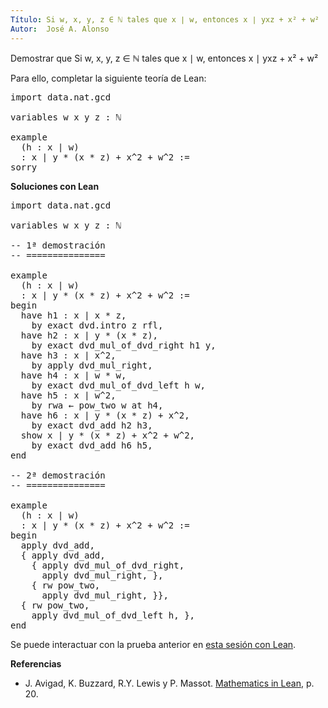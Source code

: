 ```yaml
---
Título: Si w, x, y, z ∈ ℕ tales que x ∣ w, entonces x ∣ yxz + x² + w²
Autor:  José A. Alonso
---
```


Demostrar que Si w, x, y, z ∈ ℕ tales que x ∣ w, entonces x ∣ yxz + x² + w²

Para ello, completar la siguiente teoría de Lean:

<pre lang="lean">
import data.nat.gcd

variables w x y z : ℕ

example
  (h : x ∣ w)
  : x ∣ y * (x * z) + x^2 + w^2 :=
sorry
</pre>
<!--more-->

<b>Soluciones con Lean</b>

<pre lang="lean">
import data.nat.gcd

variables w x y z : ℕ

-- 1ª demostración
-- ===============

example
  (h : x ∣ w)
  : x ∣ y * (x * z) + x^2 + w^2 :=
begin
  have h1 : x ∣ x * z,
    by exact dvd.intro z rfl,
  have h2 : x ∣ y * (x * z),
    by exact dvd_mul_of_dvd_right h1 y,
  have h3 : x ∣ x^2,
    by apply dvd_mul_right,
  have h4 : x ∣ w * w,
    by exact dvd_mul_of_dvd_left h w,
  have h5 : x ∣ w^2,
    by rwa ← pow_two w at h4,
  have h6 : x ∣ y * (x * z) + x^2,
    by exact dvd_add h2 h3,
  show x ∣ y * (x * z) + x^2 + w^2,
    by exact dvd_add h6 h5,
end

-- 2ª demostración
-- ===============

example
  (h : x ∣ w)
  : x ∣ y * (x * z) + x^2 + w^2 :=
begin
  apply dvd_add,
  { apply dvd_add,
    { apply dvd_mul_of_dvd_right,
      apply dvd_mul_right, },
    { rw pow_two,
      apply dvd_mul_right, }},
  { rw pow_two,
    apply dvd_mul_of_dvd_left h, },
end
</pre>

Se puede interactuar con la prueba anterior en <a href="https://leanprover-community.github.io/lean-web-editor/#url=https://raw.githubusercontent.com/jaalonso/Calculemus/main/src/Expresion_divisible.lean" rel="noopener noreferrer" target="_blank">esta sesión con Lean</a>.

<b>Referencias</b>

+ J. Avigad, K. Buzzard, R.Y. Lewis y P. Massot. [Mathematics in Lean](https://bit.ly/3U4UjBk), p. 20.
